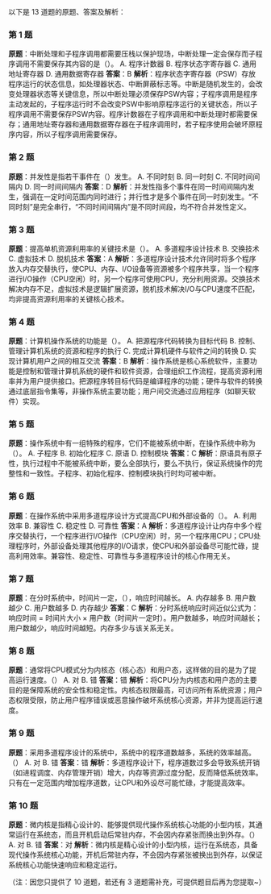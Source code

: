 以下是 13 道题的原题、答案及解析：

### 第 1 题
**原题**：中断处理和子程序调用都需要压栈以保护现场，中断处理一定会保存而子程序调用不需要保存其内容的是（）。
A. 程序计数器
B. 程序状态字寄存器
C. 通用地址寄存器
D. 通用数据寄存器
**答案**：B
**解析**：程序状态字寄存器（PSW）存放程序运行的状态信息，如处理器状态、中断屏蔽标志等。中断是随机发生的，会改变处理器状态等关键信息，所以中断处理必须保存PSW内容；子程序调用是程序主动发起的，子程序运行时不会改变PSW中影响原程序运行的关键状态，所以子程序调用不需要保存PSW内容。程序计数器在子程序调用和中断处理时都需要保存；通用地址寄存器和通用数据寄存器在子程序调用时，若子程序使用会破坏原程序内容，所以子程序调用需要保存。


### 第 2 题
**原题**：并发性是指若干事件在（）发生。
A. 不同时刻
B. 同一时刻
C. 不同时间间隔内
D. 同一时间间隔内
**答案**：D
**解析**：并发性指多个事件在同一时间间隔内发生，强调在一定时间范围内同时进行；并行性才是多个事件在同一时刻发生。“不同时刻”是完全串行，“不同时间间隔内”是不同时间段，均不符合并发性定义。


### 第 3 题
**原题**：提高单机资源利用率的关键技术是（）。
A. 多道程序设计技术
B. 交换技术
C. 虚拟技术
D. 脱机技术
**答案**：A
**解析**：多道程序设计技术允许同时将多个程序放入内存交替执行，使CPU、内存、I/O设备等资源被多个程序共享，当一个程序进行I/O操作（CPU空闲）时，另一个程序可使用CPU，充分利用资源。交换技术解决内存不足，虚拟技术是逻辑扩展资源，脱机技术解决I/O与CPU速度不匹配，均非提高资源利用率的关键核心技术。


### 第 4 题
**原题**：计算机操作系统的功能是（）。
A. 把源程序代码转换为目标代码
B. 控制、管理计算机系统的资源和程序的执行
C. 完成计算机硬件与软件之间的转换
D. 实现计算机用户之间的相互交流
**答案**：B
**解析**：操作系统是核心系统软件，主要功能是控制和管理计算机系统的硬件和软件资源，合理组织工作流程，提高资源利用率并为用户提供接口。把源程序转目标代码是编译程序的功能；硬件与软件的转换通过底层指令集等，非操作系统主要功能；用户间交流通过应用程序（如聊天软件）实现。


### 第 5 题
**原题**：操作系统中有一组特殊的程序，它们不能被系统中断，在操作系统中称为（）。
A. 子程序
B. 初始化程序
C. 原语
D. 控制模块
**答案**：C
**解析**：原语具有原子性，执行过程中不能被系统中断，要么全部执行，要么不执行，保证系统操作的完整性和一致性。子程序、初始化程序、控制模块执行时均可被中断。


### 第 6 题
**原题**：在操作系统中采用多道程序设计方式提高CPU和外部设备的（）。
A. 利用效率
B. 兼容性
C. 稳定性
D. 可靠性
**答案**：A
**解析**：多道程序设计让内存中多个程序交替执行，一个程序进行I/O操作（CPU空闲）时，另一个程序用CPU；CPU处理程序时，外部设备处理其他程序的I/O请求，使CPU和外部设备尽可能忙碌，提高利用效率。兼容性、稳定性、可靠性与多道程序设计的核心作用无关。


### 第 7 题
**原题**：在分时系统中，时间片一定，（），响应时间越长。
A. 内存越多
B. 用户数越少
C. 用户数越多
D. 内存越少
**答案**：C
**解析**：分时系统响应时间近似公式为：响应时间 = 时间片大小 × 用户数（时间片一定时）。用户数越多，响应时间越长；用户数越少，响应时间越短。内存多少与该关系无关。


### 第 8 题
**原题**：通常将CPU模式分为内核态（核心态）和用户态，这样做的目的是为了提高运行速度。（）
A. 对
B. 错
**答案**：错
**解析**：将CPU分为内核态和用户态的主要目的是保障系统的安全性和稳定性。内核态权限最高，可访问所有系统资源；用户态权限受限，防止用户程序错误或恶意操作破坏系统核心资源，并非为提高运行速度。


### 第 9 题
**原题**：采用多道程序设计的系统中，系统中的程序道数越多，系统的效率越高。（）
A. 对
B. 错
**答案**：错
**解析**：多道程序设计下，程序道数过多会导致系统开销（如进程调度、内存管理开销）增大，内存等资源过度分配，反而降低系统效率。只有在一定范围内增加程序道数，让CPU和外设尽可能忙碌，才能提高效率。


### 第 10 题
**原题**：微内核是指精心设计的、能够提供现代操作系统核心功能的小型内核，其通常运行在系统态，而且开机启动后常驻内存，不会因内存紧张而换出到外存。（）
A. 对
B. 错
**答案**：对
**解析**：微内核是精心设计的小型内核，运行在系统态，具备现代操作系统核心功能，开机后常驻内存，不会因内存紧张被换出到外存，以保证系统核心功能快速响应和稳定运行。


（注：因您只提供了 10 道题，若还有 3 道题需补充，可提供题目后再为您提取~）